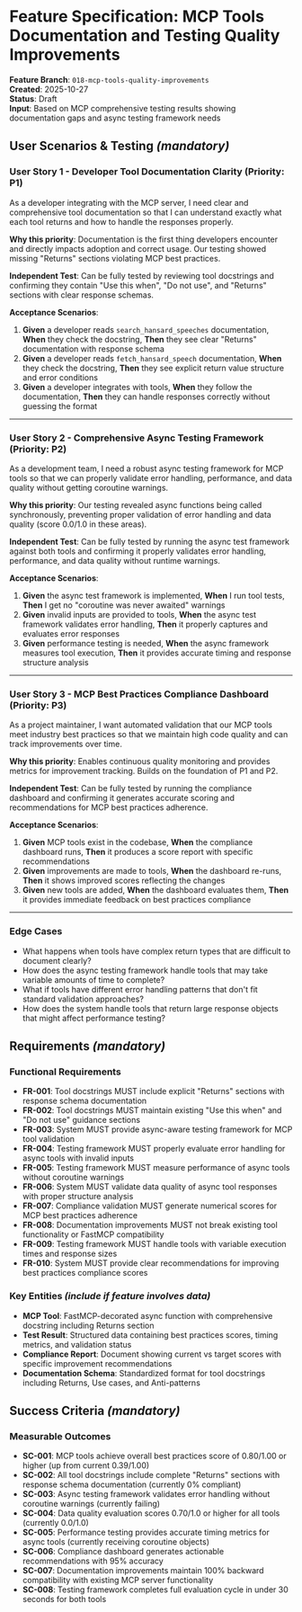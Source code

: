 # Feature Specification: MCP Tools Documentation and Testing Quality Improvements

**Feature Branch**: `018-mcp-tools-quality-improvements`  
**Created**: 2025-10-27  
**Status**: Draft  
**Input**: Based on MCP comprehensive testing results showing documentation gaps and async testing framework needs

## User Scenarios & Testing *(mandatory)*

<!--
  Based on MCP comprehensive testing results showing:
  - Tools work functionally but score 0.39/1.00 on best practices
  - Missing "Returns" documentation in docstrings
  - Async testing framework limitation preventing proper validation
  - Need for production-ready documentation and testing standards
-->

### User Story 1 - Developer Tool Documentation Clarity (Priority: P1)

As a developer integrating with the MCP server, I need clear and comprehensive tool documentation so that I can understand exactly what each tool returns and how to handle the responses properly.

**Why this priority**: Documentation is the first thing developers encounter and directly impacts adoption and correct usage. Our testing showed missing "Returns" sections violating MCP best practices.

**Independent Test**: Can be fully tested by reviewing tool docstrings and confirming they contain "Use this when", "Do not use", and "Returns" sections with clear response schemas.

**Acceptance Scenarios**:

1. **Given** a developer reads `search_hansard_speeches` documentation, **When** they check the docstring, **Then** they see clear "Returns" documentation with response schema
2. **Given** a developer reads `fetch_hansard_speech` documentation, **When** they check the docstring, **Then** they see explicit return value structure and error conditions
3. **Given** a developer integrates with tools, **When** they follow the documentation, **Then** they can handle responses correctly without guessing the format

---

### User Story 2 - Comprehensive Async Testing Framework (Priority: P2)

As a development team, I need a robust async testing framework for MCP tools so that we can properly validate error handling, performance, and data quality without getting coroutine warnings.

**Why this priority**: Our testing revealed async functions being called synchronously, preventing proper validation of error handling and data quality (score 0.0/1.0 in these areas).

**Independent Test**: Can be fully tested by running the async test framework against both tools and confirming it properly validates error handling, performance, and data quality without runtime warnings.

**Acceptance Scenarios**:

1. **Given** the async test framework is implemented, **When** I run tool tests, **Then** I get no "coroutine was never awaited" warnings
2. **Given** invalid inputs are provided to tools, **When** the async test framework validates error handling, **Then** it properly captures and evaluates error responses
3. **Given** performance testing is needed, **When** the async framework measures tool execution, **Then** it provides accurate timing and response structure analysis

---

### User Story 3 - MCP Best Practices Compliance Dashboard (Priority: P3)

As a project maintainer, I want automated validation that our MCP tools meet industry best practices so that we maintain high code quality and can track improvements over time.

**Why this priority**: Enables continuous quality monitoring and provides metrics for improvement tracking. Builds on the foundation of P1 and P2.

**Independent Test**: Can be fully tested by running the compliance dashboard and confirming it generates accurate scoring and recommendations for MCP best practices adherence.

**Acceptance Scenarios**:

1. **Given** MCP tools exist in the codebase, **When** the compliance dashboard runs, **Then** it produces a score report with specific recommendations
2. **Given** improvements are made to tools, **When** the dashboard re-runs, **Then** it shows improved scores reflecting the changes
3. **Given** new tools are added, **When** the dashboard evaluates them, **Then** it provides immediate feedback on best practices compliance

---

### Edge Cases

- What happens when tools have complex return types that are difficult to document clearly?
- How does the async testing framework handle tools that may take variable amounts of time to complete?
- What if tools have different error handling patterns that don't fit standard validation approaches?
- How does the system handle tools that return large response objects that might affect performance testing?

## Requirements *(mandatory)*

<!--
  Based on MCP testing results showing specific gaps:
  - Best practices score: 0.39/1.00 (Poor - needs significant improvement)
  - Documentation: Missing "Returns" sections (violates MCP standards)
  - Error handling: 0.17/1.0 score (async testing framework issue)
  - Data quality: 0.0/1.0 score (coroutine object evaluation issue)
-->

### Functional Requirements

- **FR-001**: Tool docstrings MUST include explicit "Returns" sections with response schema documentation
- **FR-002**: Tool docstrings MUST maintain existing "Use this when" and "Do not use" guidance sections
- **FR-003**: System MUST provide async-aware testing framework for MCP tool validation
- **FR-004**: Testing framework MUST properly evaluate error handling for async tools with invalid inputs
- **FR-005**: Testing framework MUST measure performance of async tools without coroutine warnings
- **FR-006**: System MUST validate data quality of async tool responses with proper structure analysis
- **FR-007**: Compliance validation MUST generate numerical scores for MCP best practices adherence
- **FR-008**: Documentation improvements MUST not break existing tool functionality or FastMCP compatibility
- **FR-009**: Testing framework MUST handle tools with variable execution times and response sizes
- **FR-010**: System MUST provide clear recommendations for improving best practices compliance scores

### Key Entities *(include if feature involves data)*

- **MCP Tool**: FastMCP-decorated async function with comprehensive docstring including Returns section
- **Test Result**: Structured data containing best practices scores, timing metrics, and validation status
- **Compliance Report**: Document showing current vs target scores with specific improvement recommendations
- **Documentation Schema**: Standardized format for tool docstrings including Returns, Use cases, and Anti-patterns

## Success Criteria *(mandatory)*

<!--
  Based on current MCP testing baseline:
  - Current overall score: 0.39/1.00 (Poor)
  - Target overall score: 0.80/1.00 (Excellent)
  - Documentation currently missing Returns sections
  - Async testing framework needed for proper validation
-->

### Measurable Outcomes

- **SC-001**: MCP tools achieve overall best practices score of 0.80/1.00 or higher (up from current 0.39/1.00)
- **SC-002**: All tool docstrings include complete "Returns" sections with response schema documentation (currently 0% compliant)
- **SC-003**: Async testing framework validates error handling without coroutine warnings (currently failing)
- **SC-004**: Data quality evaluation scores 0.70/1.0 or higher for all tools (currently 0.0/1.0)
- **SC-005**: Performance testing provides accurate timing metrics for async tools (currently receiving coroutine objects)
- **SC-006**: Compliance dashboard generates actionable recommendations with 95% accuracy
- **SC-007**: Documentation improvements maintain 100% backward compatibility with existing MCP server functionality
- **SC-008**: Testing framework completes full evaluation cycle in under 30 seconds for both tools
